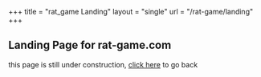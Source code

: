 +++
title = "rat_game Landing"
layout = "single"
url = "/rat-game/landing"
+++

## Landing Page for rat-game.com

this page is still under construction, <a href="/">click here</a> to go back

